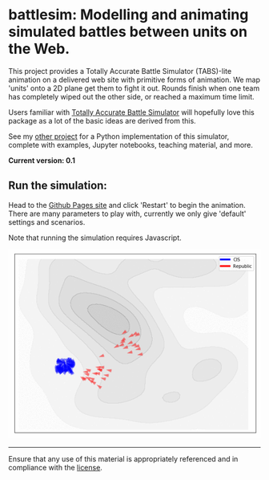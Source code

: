 # battlesim: Modelling and animating simulated battles between units on the Web.

This project provides a Totally Accurate Battle Simulator (TABS)-lite animation 
on a delivered web site with primitive forms of animation. We map 'units' onto 
a 2D plane get them to fight it out. Rounds finish when one team has completely
wiped out the other side, or reached a maximum time limit.

Users familiar with [Totally Accurate Battle Simulator](https://steamcommunity.com/app/508440)
 will hopefully love this package as a lot of the basic ideas are 
 derived from this.
 
See my [other project](https://github.com/gregparkes/BattleSimulator) 
for a Python implementation of this simulator, complete with examples, Jupyter notebooks,
teaching material, and more.

**Current version: 0.1**

## Run the simulation:

Head to the [Github Pages site](https://gregparkes.github.io/WebBattleSim/) and click 'Restart' to begin the animation.
There are many parameters to play with, currently we only give 'default' settings
and scenarios.

Note that running the simulation requires Javascript.

![Image not found](res/main.gif)

***

Ensure that any use of this material is appropriately referenced and in compliance with the [license](https://gregparkes.github.io/WebBattleSim/license.html).